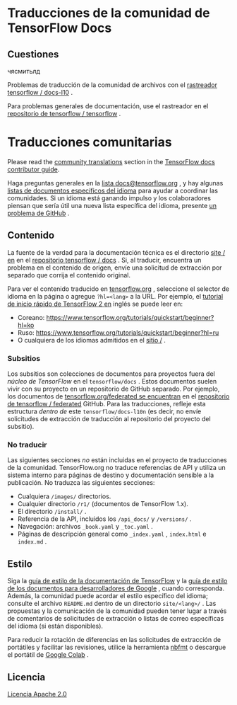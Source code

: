 # Traducciones de la comunidad de TensorFlow Docs

## Cuestiones

чясмитьлд

Problemas de traducción de la comunidad de archivos con el [rastreador tensorflow / docs-l10](https://github.com/tensorflow/docs-l10n/issues) .

Para problemas generales de documentación, use el rastreador en el [repositorio de tensorflow / tensorflow](https://github.com/tensorflow/tensorflow/issues/new?template=20-documentation-issue.md) .

# Traducciones comunitarias

Please read the [community translations](https://www.tensorflow.org/community/contribute/docs#community_translations) section in the [TensorFlow docs contributor guide](https://www.tensorflow.org/community/contribute/docs).

Haga preguntas generales en la [lista docs@tensorflow.org](https://groups.google.com/a/tensorflow.org/forum/#!forum/docs) , y hay algunas [listas de documentos específicos del idioma](https://www.tensorflow.org/community/contribute/docs#community_translations) para ayudar a coordinar las comunidades. Si un idioma está ganando impulso y los colaboradores piensan que sería útil una nueva lista específica del idioma, presente [un problema de GitHub](https://github.com/tensorflow/docs-l10n/issues) .

## Contenido

La fuente de la verdad para la documentación técnica es el directorio [site / en](https://github.com/tensorflow/docs/tree/master/site/en) en el [repositorio tensorflow / docs](https://github.com/tensorflow/docs/tree/master/site/en) . Si, al traducir, encuentra un problema en el contenido de origen, envíe una solicitud de extracción por separado que corrija el contenido original.

Para ver el contenido traducido en [tensorflow.org](https://www.tensorflow.org) , seleccione el selector de idioma en la página o agregue `?hl=<lang>` a la URL. Por ejemplo, el [tutorial de inicio rápido de TensorFlow 2 en](https://www.tensorflow.org/tutorials/quickstart/beginner?hl=en) inglés se puede leer en:

- Coreano: https://www.tensorflow.org/tutorials/quickstart/beginner?hl=ko
- Ruso: https://www.tensorflow.org/tutorials/quickstart/beginner?hl=ru
- O cualquiera de los idiomas admitidos en el [sitio /](https://github.com/tensorflow/docs-l10n/tree/master/site)<lang></lang> .

### Subsitios

Los subsitios son colecciones de documentos para proyectos fuera del *núcleo de TensorFlow* en el `tensorflow/docs` . Estos documentos suelen vivir con su proyecto en un repositorio de GitHub separado. Por ejemplo, los documentos de [tensorflow.org/federated se encuentran](https://www.tensorflow.org/federated) en el [repositorio de tensorflow / federated](https://github.com/tensorflow/federated/tree/master/docs) GitHub. Para las traducciones, refleje esta estructura *dentro de* este `tensorflow/docs-l10n` (es decir, no envíe solicitudes de extracción de traducción al repositorio del proyecto del subsitio).

### No traducir

Las siguientes secciones *no* están incluidas en el proyecto de traducciones de la comunidad. TensorFlow.org no traduce referencias de API y utiliza un sistema interno para páginas de destino y documentación sensible a la publicación. No traduzca las siguientes secciones:

- Cualquiera `/images/` directorios.
- Cualquier directorio `/r1/` (documentos de TensorFlow 1.x).
- El directorio `/install/` .
- Referencia de la API, incluidos los `/api_docs/` y `/versions/` .
- Navegación: archivos `_book.yaml` y `_toc.yaml` .
- Páginas de descripción general como `_index.yaml` , `index.html` e `index.md` .

## Estilo

Siga la [guía de estilo de la documentación de TensorFlow](https://www.tensorflow.org/community/contribute/docs_style) y la [guía de estilo de los documentos para desarrolladores de Google](https://developers.google.com/style/highlights) , cuando corresponda. Además, la comunidad puede acordar el estilo específico del idioma; consulte el archivo `README.md` dentro de un directorio `site/<lang>/` . Las propuestas y la comunicación de la comunidad pueden tener lugar a través de comentarios de solicitudes de extracción o listas de correo específicas del idioma (si están disponibles).

Para reducir la rotación de diferencias en las solicitudes de extracción de portátiles y facilitar las revisiones, utilice la herramienta [nbfmt](https://github.com/tensorflow/docs/blob/master/tools/nbfmt.py) o descargue el portátil de [Google Colab](https://colab.research.google.com/) .

## Licencia

[Licencia Apache 2.0](LICENSE)

